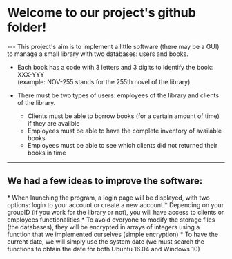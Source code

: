 <h1>Welcome to our project's github folder!</h1>
---
This project's aim is to implement a little software (there may be a GUI) to manage a small library with two databases: users and books.

* Each book has a code with 3 letters and 3 digits to identify the book: XXX-YYY<br />(example: NOV-255 stands for the 255th novel of the library)

* There must be two types of users: employees of the library and clients of the library.
  * Clients must be able to borrow books (for a certain amount of time) if they are availble
  * Employees must be able to have the complete inventory of available books
  * Employees must be able to see which clients did not returned their books in time
---
<h2>We had a few ideas to improve the software:</h2>
* When launching the program, a login page will be displayed, with two options: login to your account or create a new account
* Depending on your groupID (if you work for the library or not), you will have access to clients or employees functionalities
* To avoid everyone to modify the storage files (the databases), they will be encrypted in arrays of integers using a function that we implemented ourselves (simple encryption)
* To have the current date, we will simply use the system date (we must search the functions to obtain the date for both Ubuntu 16.04 and Windows 10)
